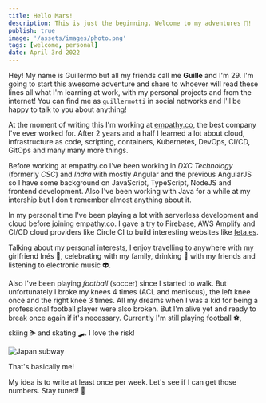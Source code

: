 ```yaml
---
title: Hello Mars!
description: This is just the beginning. Welcome to my adventures 🤩!
publish: true
image: '/assets/images/photo.png'
tags: [welcome, personal]
date: April 3rd 2022
---
```


Hey! My name is Guillermo but all my friends call me **Guille** and I'm 29. I'm going to start this awesome adventure and share to whoever will read these lines all what I'm learning at work, with my personal projects and from the internet! You can find me as `guillermotti` in social networks and I'll be happy to talk to you about anything!

At the moment of writing this I'm working at [empathy.co](empathy.co), the best company I've ever worked for. After 2 years and a half I learned a lot about cloud, infrastructure as code, scripting, containers, Kubernetes, DevOps, CI/CD, GitOps and many many more things.

Before working at empathy.co I've been working in *DXC Technology* (formerly *CSC*) and *Indra* with mostly Angular and the previous AngularJS so I have some background on JavaScript, TypeScript, NodeJS and frontend development. Also I've been working with Java for a while at my intership but I don't remember almost anything about it.

In my personal time I've been playing a lot with serverless development and cloud before joining empathy.co. I gave a try to Firebase, AWS Amplify and CI/CD cloud providers like Circle CI to build interesting websites like [feta.es](feta.es).

Talking about my personal interests, I enjoy travelling to anywhere with my girlfriend Inés 🧡, celebrating with my family, drinking 🍻 with my friends and listening to electronic music 👽.

Also I've been playing *football* (soccer) since I started to walk. But unfortunately I broke my knees 4 times (ACL and meniscus), the left knee once and the right knee 3 times. All my dreams when I was a kid for being a professional football player were also broken. But I'm alive yet and ready to break once again if it's necessary. Currently I'm still playing football ⚽️, skiing ⛷ and skating 🛹. I love the risk!

![Japan subway](/assets/images/photo.png)

That's basically me!

My idea is to write at least once per week. Let's see if I can get those numbers. Stay tuned! 🚀
